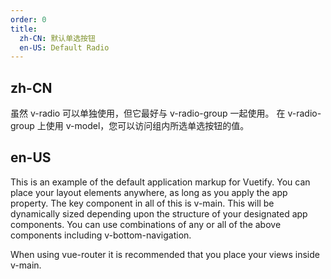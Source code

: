 ```yaml
---
order: 0
title:
  zh-CN: 默认单选按钮
  en-US: Default Radio
---
```


## zh-CN

虽然 v-radio 可以单独使用，但它最好与 v-radio-group 一起使用。 在 v-radio-group 上使用 v-model，您可以访问组内所选单选按钮的值。

## en-US

This is an example of the default application markup for Vuetify. You can place your layout elements anywhere, as long as you apply the app property. The key component in all of this is v-main. This will be dynamically sized depending upon the structure of your designated app components. You can use combinations of any or all of the above components including v-bottom-navigation.

When using vue-router it is recommended that you place your views inside v-main.
